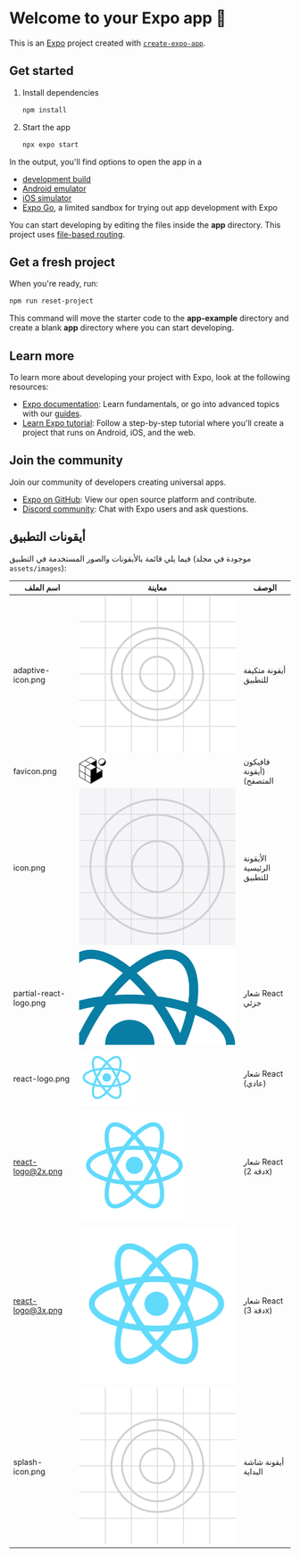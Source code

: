 # Welcome to your Expo app 👋

This is an [Expo](https://expo.dev) project created with [`create-expo-app`](https://www.npmjs.com/package/create-expo-app).

## Get started

1. Install dependencies

   ```bash
   npm install
   ```

2. Start the app

   ```bash
   npx expo start
   ```

In the output, you'll find options to open the app in a

- [development build](https://docs.expo.dev/develop/development-builds/introduction/)
- [Android emulator](https://docs.expo.dev/workflow/android-studio-emulator/)
- [iOS simulator](https://docs.expo.dev/workflow/ios-simulator/)
- [Expo Go](https://expo.dev/go), a limited sandbox for trying out app development with Expo

You can start developing by editing the files inside the **app** directory. This project uses [file-based routing](https://docs.expo.dev/router/introduction).

## Get a fresh project

When you're ready, run:

```bash
npm run reset-project
```

This command will move the starter code to the **app-example** directory and create a blank **app** directory where you can start developing.

## Learn more

To learn more about developing your project with Expo, look at the following resources:

- [Expo documentation](https://docs.expo.dev/): Learn fundamentals, or go into advanced topics with our [guides](https://docs.expo.dev/guides).
- [Learn Expo tutorial](https://docs.expo.dev/tutorial/introduction/): Follow a step-by-step tutorial where you'll create a project that runs on Android, iOS, and the web.

## Join the community

Join our community of developers creating universal apps.

- [Expo on GitHub](https://github.com/expo/expo): View our open source platform and contribute.
- [Discord community](https://chat.expo.dev): Chat with Expo users and ask questions.

## أيقونات التطبيق

فيما يلي قائمة بالأيقونات والصور المستخدمة في التطبيق (موجودة في مجلد `assets/images`):

| اسم الملف                | معاينة                | الوصف                  |
|--------------------------|-----------------------|------------------------|
| adaptive-icon.png        | ![adaptive-icon](assets/images/adaptive-icon.png) | أيقونة متكيفة للتطبيق |
| favicon.png              | ![favicon](assets/images/favicon.png)             | فافيكون (أيقونة المتصفح) |
| icon.png                 | ![icon](assets/images/icon.png)                   | الأيقونة الرئيسية للتطبيق |
| partial-react-logo.png   | ![partial-react-logo](assets/images/partial-react-logo.png) | شعار React جزئي |
| react-logo.png           | ![react-logo](assets/images/react-logo.png)       | شعار React (عادي) |
| react-logo@2x.png        | ![react-logo@2x](assets/images/react-logo@2x.png) | شعار React (دقة 2x) |
| react-logo@3x.png        | ![react-logo@3x](assets/images/react-logo@3x.png) | شعار React (دقة 3x) |
| splash-icon.png          | ![splash-icon](assets/images/splash-icon.png)     | أيقونة شاشة البداية |
